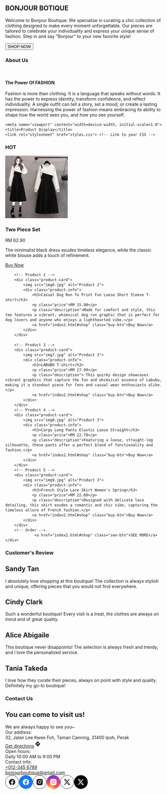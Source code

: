 <html lang="en">
<head>
    <meta charset="UTF-8">
    <meta name="viewport" content="width=, initial-scale=1.0">
    <title>BONJOUR BOUTIQUE</title>

    
<!--background image animation-->
<section class="home" id="home">
<div class="bgimage">
    <div class="overlay"></div>
    <div class="content">
    <h1>BONJOUR BOTIQUE</span></h1>
    <p>Welcome to Bonjour Boutique. We specialize in curating a chic collection of clothing designed to make every moment unforgettable. Our pieces are tailored to celebrate your individuality and express your unique sense of fashion. Step in and say "Bonjour" to your new favorite style!</p>
      <a href="index2.html#shop"><button>SHOP NOW</button></a>
    </div>
</div>
</section>

<!-- About us -->
<section class="about" id="about">
    <div class="container">
      <h3 class="section-title">About Us</h3>
      <div class="content1">
        <div class="image">
          <img src="pp.jpg" alt="">
        </div>
        <div class="info">
          <h4 class="info-title">The Power Of FASHION</h4>
          <p>Fashion is more than clothing. It is a language that speaks without words. It has the power to express identity, transform confidence, and reflect individuality. A single outfit can tell a story, set a mood, or create a lasting impression. Harnessing the power of fashion means embracing its ability to shape how the world sees you, and how you see yourself.</p>
        </div>
      </div>
    </div>
</section>

<script>
  ScrollReveal({
    reset: true,
    distance: '60px',
    duration: 2000,
    delay: 350
  });

  ScrollReveal().reveal('.section-title',{delay:400, origin: 'left'});
  ScrollReveal().reveal('.image',{delay:400, origin: 'top'});
  ScrollReveal().reveal('.info',{delay:500, origin: 'bottom'});
  </script>
<!-- Products -->
    <meta name="viewport" content="width=device-width, initial-scale=1.0">
    <title>Product Display</title>
    <link rel="stylesheet" href="styles.css"> <!-- Link to your CSS -->
</head>
<body>
<section class="about" id="about">
      <div class="hot">
      <h3 class="section-title">HOT</h3>
    <div class="product-grid">
        <!-- Product 1 -->
        <div class="product-card">
            <img src="img5.jpg" alt="Product 1">
            <div class="product-info">
                <h3>Two Piece Set</h3>
                <p class="price">RM 62.90</p>
                <p class="description">The minimalist black dress exudes timeless elegance, while the classic white blouse adds a touch of refinement.</p>
                <a href="index2.html#shop" class="buy-btn">Buy Now</a>
            </div>
        </div>

        <!-- Product 2 -->
        <div class="product-card">
            <img src="img6.jpg" alt="Product 2">
            <div class="product-info">
                <h3>Casual Dog Run To Print Fun Loose Short Sleeve T-shirt</h3>
                <p class="price">RM 15.90</p>
                <p class="description">Made for comfort and style, this tee features a vibrant, whimsical dog run graphic that is perfect for dog lovers and anyone who enjoys a lighthearted vibe.</p>
                <a href="index2.html#shop" class="buy-btn">Buy Now</a>
            </div>
        </div>

        <!-- Product 3 -->
        <div class="product-card">
            <img src="img7.jpg" alt="Product 3">
            <div class="product-info">
                <h3>LABUBU T-shirt</h3>
                <p class="price">RM 17.99</p>
                <p class="description"> This quirky design showcases vibrant graphics that capture the fun and whimsical essence of Labubu, making it a standout piece for fans and casual wear enthusiasts alike.</p>
                <a href="index2.html#shop" class="buy-btn">Buy Now</a>
            </div>
        </div>
        <!-- Product 4 -->
        <div class="product-card">
            <img src="img8.jpg" alt="Product 3">
            <div class="product-info">
                <h3>Cargo Long Pants Elastic Loose Straight</h3>
                <p class="price">RM 22.70</p>
                <p class="description">Featuring a loose, straight-leg silhouette, these pants offer a perfect blend of functionality and fashion.</p>
                <a href="index2.html#shop" class="buy-btn">Buy Now</a>
            </div>
        </div>
        <!-- Product 5 -->
        <div class="product-card">
            <img src="img9.jpg" alt="Product 3">
            <div class="product-info">
                <h3>French Style Lace Skirt Women's Spring</h3>
                <p class="price">RM 22.60</p>
                <p class="description">Designed with delicate lace detailing, this skirt exudes a romantic and chic vibe, capturing the timeless allure of French fashion.</p>
                <a href="index2.html#shop" class="buy-btn">Buy Now</a>
            </div>
        </div>
        <!-- Order -->
                 <a href="index2.html#shop" class="see-btn">SEE MORE</a>
    </div>
</body>
</html>



<!--Reviews-->

<section class="review" id="review">

<h3 class="heading1">Customer's Review</h3>

<div class="box-container">
  
  <div class="box">
    <div class="stars">
      <i class="fas fa-star"></i>
      <i class="fas fa-star"></i>
      <i class="fas fa-star"></i>
      <i class="fas fa-star"></i>
      <i class="fas fa-star"></i>
    </div>
    <h2>Sandy Tan</h2>
    <p>I absolutely love shopping at this boutique! The collection is always stylish and unique, offering pieces that you would not find everywhere.</p>
  </div>

  <div class="box">
    <div class="stars">
      <i class="fas fa-star"></i>
      <i class="fas fa-star"></i>
      <i class="fas fa-star"></i>
      <i class="fas fa-star"></i>
      <i class="fas fa-star"></i>
    </div>
    <h2>Cindy Clark</h2>
    <p>Such a wonderful boutique! Every visit is a treat, the clothes are always on trend and of great quality.</p>
  </div>

  <div class="box">
    <div class="stars">
      <i class="fas fa-star"></i>
      <i class="fas fa-star"></i>
      <i class="fas fa-star"></i>
      <i class="fas fa-star"></i>
      <i class="fas fa-star"></i>
    </div>
    <h2>Alice Abigaile</h2>
    <p>This boutique never disappoints! The selection is always fresh and trendy, and I love the personalized service.</p>
  </div>

  <div class="box">
    <div class="stars">
      <i class="fas fa-star"></i>
      <i class="fas fa-star"></i>
      <i class="fas fa-star"></i>
      <i class="fas fa-star"></i>
      <i class="fas fa-star"></i>
    </div>
    <h2>Tania Takeda</h2>
    <p>I love how they curate their pieces, always on point with style and quality. Definitely my go-to boutique!</p>
  </div>
</div>

</section>

<script>
  ScrollReveal({
    reset: true,
    distance: '60px',
    duration: 2000,
    delay: 350
  });

  ScrollReveal().reveal('.heading1',{delay:400, origin: 'left'});
  ScrollReveal().reveal('.box-container',{delay:400, origin: 'top'});
</script>

<!--Contact Us-->
  <section class="contact" id="contact">
    <h1 class="heading3">Contact Us</h1>

    
<div class="ins-tile__body ins-tile__animated">
<h2 class="ins-tile__title">You can come to visit us!</h2><div role="heading" aria-level="2" class="ins-tile__description ins-tile__format">We are always happy to see you~</div>
<div class="ins-tile__row ins-tile__row--location"><div role="heading" aria-level="3" class="ins-tile__subheading">Our address:</div>
<div role="heading" aria-level="3" class="ins-tile__text ins-tile__address ins-tile__format">32, Jalan Lee Kwee Foh, Taman Canning, 31400 Ipoh, Perak</div><a class="ins-tile__text ins-tile__directions" role="link" href="https://www.google.com/maps/dir/?api=1&amp;destination=32%2C+Jalan+Lee+Kwee+Foh%2C+Taman+Canning%2C+31400+Ipoh%2C+Perak" target="_blank" rel="noopener noreferrer"><span class="ins-tile__directions-label"><span class="ins-tile__directions-label-inner">Get directions</span></span><svg width="24" height="24" viewBox="0 0 24 24" xmlns="http://www.w3.org/2000/svg"><path d="M19.76 11.44l-7.2-7.2a.773.773 0 00-1.12 0l-7.2 7.2c-.32.32-.32.8 0 1.12l7.2 7.2c.32.32.8.32 1.12 0l7.2-7.2c.32-.32.32-.8 0-1.12zm-6.263 2.812v-2.074H10.13v2.489H8.444v-3.319c0-.498.337-.83.843-.83h4.21V8.445l2.947 2.904-2.947 2.904z" fill="currentColor" fill-rule="evenodd"></path></svg></a></div><div class="ins-tile__row ins-tile__row--hours"><div role="heading" aria-level="3" class="ins-tile__subheading">Open hours:</div><div class="ins-tile__text ins-tile__hours-note ins-tile__format">Daily 10:00 AM to 9:00 PM</div></div><div class="ins-tile__row ins-tile__row--contacts"><div role="heading" aria-level="3" class="ins-tile__subheading">Contact info:</div><div class="ins-tile__text"><a aria-label="Call the store�s phone number" href="tel:+0123456789" class="ins-tile__phone"> +012-345 6789</a></div><div class="ins-tile__text"><a aria-label="Compose an email to the store" href="mailto:bonjourboutique@gmail.com" target="_self" class="ins-tile__email">bonjourboutique@gmail.com</a></div></div><div class="ins-tile__row ins-tile__row--social"><div class="ins-tile__row-inner"><!--[--><a href="https://facebook.com" title="Facebook" aria-label="Facebook" target="_blank" class="ins-tile__icon ins-tile__icon--outline-circle"><!----><!----><svg width="44" height="44" viewBox="0 0 44 44" xmlns="http://www.w3.org/2000/svg" fill="none"><circle cx="22" cy="22" r="21.5" stroke="currentColor"></circle><path d="M32 22.0611C32 16.5045 27.5229 12 22 12C16.4771 12 12 16.5045 12 22.0611C12 27.0828 15.6568 31.2452 20.4375 32V24.9694H17.8984V22.0611H20.4375V19.8445C20.4375 17.323 21.9305 15.9301 24.2146 15.9301C25.3084 15.9301 26.4531 16.1266 26.4531 16.1266V18.6026H25.1922C23.95 18.6026 23.5625 19.3782 23.5625 20.1747V22.0611H26.3359L25.8926 24.9694H23.5625V32C28.3432 31.2452 32 27.0828 32 22.0611Z" fill="currentColor"></path></svg><!----><svg width="44" height="44" viewBox="0 0 44 44" xmlns="http://www.w3.org/2000/svg"><circle cx="22" cy="22" r="22" fill="#1877F2"></circle><path d="M32 22.0611C32 16.5045 27.5229 12 22 12C16.4771 12 12 16.5045 12 22.0611C12 27.0828 15.6568 31.2452 20.4375 32V24.9694H17.8984V22.0611H20.4375V19.8445C20.4375 17.323 21.9305 15.9301 24.2146 15.9301C25.3084 15.9301 26.4531 16.1266 26.4531 16.1266V18.6026H25.1922C23.95 18.6026 23.5625 19.3782 23.5625 20.1747V22.0611H26.3359L25.8926 24.9694H23.5625V32C28.3432 31.2452 32 27.0828 32 22.0611Z" fill="white"></path></svg></a><a href="https://instagram.com" title="Instagram" aria-label="Instagram" target="_blank" class="ins-tile__icon ins-tile__icon--outline-circle"><!----><!----><svg width="44" height="44" viewBox="0 0 44 44" xmlns="http://www.w3.org/2000/svg" fill="none"><circle cx="22" cy="22" r="21.5" stroke="currentColor"></circle><path d="M22 18.4703C20.0473 18.4703 18.4643 20.0506 18.4643 22C18.4643 23.9494 20.0473 25.5297 22 25.5297C23.9527 25.5297 25.5356 23.9494 25.5356 22C25.5356 20.0506 23.9527 18.4703 22 18.4703Z" fill="currentColor"></path><path fill-rule="evenodd" clip-rule="evenodd" d="M16.3098 12.3139C20.061 11.8954 23.939 11.8954 27.6902 12.3139C29.7554 12.5443 31.4212 14.1689 31.6636 16.2379C32.1121 20.0662 32.1121 23.9338 31.6636 27.7621C31.4212 29.8311 29.7554 31.4557 27.6902 31.6861C23.939 32.1046 20.061 32.1046 16.3098 31.6861C14.2446 31.4557 12.5788 29.8311 12.3364 27.7621C11.8879 23.9338 11.8879 20.0662 12.3364 16.2379C12.5788 14.1689 14.2446 12.5443 16.3098 12.3139ZM27.4394 15.4836C26.8386 15.4836 26.3516 15.9699 26.3516 16.5697C26.3516 17.1695 26.8386 17.6557 27.4394 17.6557C28.0403 17.6557 28.5273 17.1695 28.5273 16.5697C28.5273 15.9699 28.0403 15.4836 27.4394 15.4836ZM16.8325 22C16.8325 19.1509 19.1461 16.8412 22 16.8412C24.8539 16.8412 27.1675 19.1509 27.1675 22C27.1675 24.8491 24.8539 27.1588 22 27.1588C19.1461 27.1588 16.8325 24.8491 16.8325 22Z" fill="currentColor"></path></svg><!----><svg width="44" height="44" viewBox="0 0 44 44" xmlns="http://www.w3.org/2000/svg"><circle cx="22" cy="22" r="22" fill="url(#paint0_radial_2679_481)"></circle><circle cx="22" cy="22" r="22" fill="url(#paint1_radial_2679_481)"></circle><path d="M22 18.4703C20.0473 18.4703 18.4643 20.0506 18.4643 22C18.4643 23.9494 20.0473 25.5297 22 25.5297C23.9527 25.5297 25.5356 23.9494 25.5356 22C25.5356 20.0506 23.9527 18.4703 22 18.4703Z" fill="white"></path><path fill-rule="evenodd" clip-rule="evenodd" d="M16.3098 12.3139C20.061 11.8954 23.939 11.8954 27.6902 12.3139C29.7554 12.5443 31.4212 14.1689 31.6636 16.2379C32.1121 20.0662 32.1121 23.9338 31.6636 27.7621C31.4212 29.8311 29.7554 31.4557 27.6902 31.6861C23.939 32.1046 20.061 32.1046 16.3098 31.6861C14.2446 31.4557 12.5788 29.8311 12.3364 27.7621C11.8879 23.9338 11.8879 20.0662 12.3364 16.2379C12.5788 14.1689 14.2446 12.5443 16.3098 12.3139ZM27.4394 15.4836C26.8386 15.4836 26.3516 15.9699 26.3516 16.5697C26.3516 17.1695 26.8386 17.6557 27.4394 17.6557C28.0403 17.6557 28.5273 17.1695 28.5273 16.5697C28.5273 15.9699 28.0403 15.4836 27.4394 15.4836ZM16.8325 22C16.8325 19.1509 19.1461 16.8412 22 16.8412C24.8539 16.8412 27.1675 19.1509 27.1675 22C27.1675 24.8491 24.8539 27.1588 22 27.1588C19.1461 27.1588 16.8325 24.8491 16.8325 22Z" fill="white"></path><defs><radialGradient id="paint0_radial_2679_481" cx="0" cy="0" r="1" gradientUnits="userSpaceOnUse" gradientTransform="translate(11.6876 47.3889) rotate(-90) scale(43.6073 40.5582)"><stop stop-color="#FFDD55"></stop><stop offset="0.1" stop-color="#FFDD55"></stop><stop offset="0.5" stop-color="#FF543E"></stop><stop offset="1" stop-color="#C837AB"></stop></radialGradient><radialGradient id="paint1_radial_2679_481" cx="0" cy="0" r="1" gradientUnits="userSpaceOnUse" gradientTransform="translate(-7.37023 3.16969) rotate(78.6806) scale(19.4926 80.3494)"><stop stop-color="#3771C8"></stop><stop offset="0.128" stop-color="#3771C8"></stop><stop offset="1" stop-color="#6600FF" stop-opacity="0"></stop></radialGradient></defs></svg></a><a href="https://twitter.com" title="X (former Twitter)" aria-label="X (former Twitter)" target="_blank" class="ins-tile__icon ins-tile__icon--outline-circle"><!----><!----><svg width="44" height="44" viewBox="0 0 44 44" xmlns="http://www.w3.org/2000/svg" fill="none"><circle cx="22" cy="22" r="21.5" stroke="currentColor"></circle><path fill="currentColor" d="M24.043 20.47 30.57 13h-2.857l-4.985 5.7-4.3-5.7H12l7.271 9.675L12 31h2.857l5.743-6.585L25.571 31H32l-7.957-10.53Zm-8.5-5.685H17.6l10.857 14.46H26.4l-10.857-14.46Z"></path></svg><!----><svg width="44" height="44" viewBox="0 0 44 44" xmlns="http://www.w3.org/2000/svg"><circle cx="22" cy="22" r="22" fill="#000000"></circle><path fill="#fff" d="M24.043 20.47 30.57 13h-2.857l-4.985 5.7-4.3-5.7H12l7.271 9.675L12 31h2.857l5.743-6.585L25.571 31H32l-7.957-10.53Zm-8.5-5.685H17.6l10.857 14.46H26.4l-10.857-14.46Z"></path></svg></a><!--]--></div></div><!----></div>
</body>
</html>
